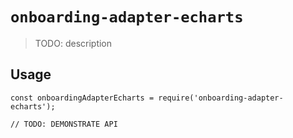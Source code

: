 # `onboarding-adapter-echarts`

> TODO: description

## Usage

```
const onboardingAdapterEcharts = require('onboarding-adapter-echarts');

// TODO: DEMONSTRATE API
```
